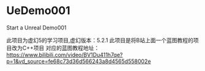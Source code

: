 # UeDemo001
Start a Unreal Demo001

此项目为虚幻5的学习项目,虚幻版本：5.2.1
此项目是将B站上面一个蓝图教程的项目改为C++项目
对应的蓝图教程地址：https://www.bilibili.com/video/BV1Du411h7qe?p=1&vd_source=fe68c73d36d566243a8d4565d558002e
